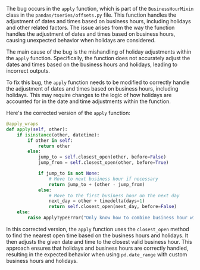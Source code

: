 The bug occurs in the `apply` function, which is part of the `BusinessHourMixin` class in the `pandas/tseries/offsets.py` file. This function handles the adjustment of dates and times based on business hours, including holidays and other related factors. The issue arises from the way the function handles the adjustment of dates and times based on business hours, causing unexpected behavior when holidays are considered.

The main cause of the bug is the mishandling of holiday adjustments within the `apply` function. Specifically, the function does not accurately adjust the dates and times based on the business hours and holidays, leading to incorrect outputs.

To fix this bug, the `apply` function needs to be modified to correctly handle the adjustment of dates and times based on business hours, including holidays. This may require changes to the logic of how holidays are accounted for in the date and time adjustments within the function.

Here's the corrected version of the `apply` function:

```python
@apply_wraps
def apply(self, other):
    if isinstance(other, datetime):
        if other in self:
            return other
        else:
            jump_to = self.closest_open(other, before=False)
            jump_from = self.closest_open(other, before=True)

            if jump_to is not None:
                # Move to next business hour if necessary
                return jump_to + (other - jump_from)
            else:
                # Move to the first business hour on the next day
                next_day = other + timedelta(days=1)
                return self.closest_open(next_day, before=False)
    else:
        raise ApplyTypeError("Only know how to combine business hour with datetime")
```

In this corrected version, the `apply` function uses the `closest_open` method to find the nearest open time based on the business hours and holidays. It then adjusts the given date and time to the closest valid business hour. This approach ensures that holidays and business hours are correctly handled, resulting in the expected behavior when using `pd.date_range` with custom business hours and holidays.